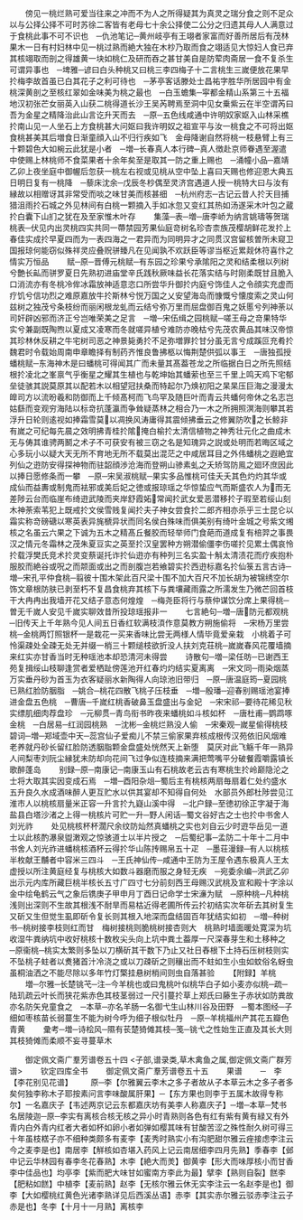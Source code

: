 <!-- { "loadSidebar": true } -->
　　傍见一桃烂熟可爱当往来之冲而不为人之所得疑其为真灵之瑞分食之则不足众以与公择公择不可时苏徐二客皆有老母七十余公择使二公分之归遗其母人人满意过于食桃此事不可不识也　─仇池笔记─黄州岐亭有王翊者家富而好善所居后有茂林果木一日有村妇林中见一桃过熟而絶大独在木杪乃取而食之翊适见大惊妇人食已弃其核翊取而剖之得雄黄一块如桃仁及研而吞之甚甘美自是防荤肉斋居一食不复杀生可谓异事也　─埤雅─谚曰白头种桃又曰桃三李四梅子十二言桃生三嵗便放花果早扵梅李故首虽已白其花子之利可待也　─茅亭客话滕处士昌祐字胜华所居园中有金桃深黄剖之至核红翠如金味美为桃之最也　─白玉蟾集─寜都金精山系第三十五福地汉初张芒女丽英入山获二桃得道长沙王吴芮聘焉至洞中见女乗紫云在半空谓芮曰吾为金星之精降治此山言讫升天而去　─原─五色线咸通中许明奴家妪入山林采樵扵南山见一人坐石上方食桃甚大问妪曰我许明奴之祖宣平与汝一桃食之不可将出妪食桃甚美其后増食日渐童顔入山不归行疾如飞　金母降谢自然将桃一枝悬臂上有三十颗碧色大如椀云此犹是小者　─増─长春真人本行碑─真人徴赴京师眷遇至渥遣中使赐上林桃师不食菜果者十余年矣至是取其一防之重上赐也　─涌幢小品─嘉靖乙卯上夜坐庭中御幄后忽获一桃左右视或见桃从空中坠上喜曰天赐也修迎恩大典五日明日复有一桃降　─藜床沈余─戊辰冬杪偶至灵济宫遇道人授一桃特大曰与汝有縁故以相赠讶其非常受而啖之味甘美而核甚细　─杭州府志─古记云昔人扵天目捕猎沮雨扵石城之外见林间有白桃一颗摘入手如冰忽又变红其热如汤遂采木叶包之蔵扵白囊下山扪之犹在及至家惟木叶存
　　集藻─表─増─唐李峤为纳言姚璹等贺瑞桃表─伏见内出灵桃四实共同一蔕禁园芳果仙庭竒树名珍杏柰族茂樱胡鲜花发扵上春佳实成扵早夏四而为一表四海之一君异而为同明异才之同贯汉宫留核曽所未窥卫国报琼何能窃似殊祥灵应叠贶骈臻凡在见闻孰不欢跃臣等谬当枢近累觌休符喜忭之情实万恒品
　　赋─原─晋傅元桃赋─有东园之珍果兮承隂阳之灵和结柔根以列树兮艶长畆而骈罗夏日先熟初进庙堂辛氏践秋厥味益长花落实结与时刚柔既甘且脆入口消流亦有冬桃冷侔冰霜放神适意恣口所尝华升御扵内庭兮饰佳人之令顔实充虚而疗饥兮信功烈之难原嘉放牛扵斯林兮悦万国之乂安望海岛而慷慨兮懐度索之灵山何兹树之独茂兮条枝纷而丽闲根龙虬而云结兮弥万里而屈盘御百鬼之妖慝兮列神荼以司奸辟凶邪而济正兮岂唯荣美之足言　─増─宋伍缉之园桃赋─嗟王母之竒果特华实兮兼副既陶煦以夏成又凌寒而冬就嗟异植兮难防亦晚枯兮先茂农黄品其味汉帝惊其珍林休反耕之牛宅树司恶之神景毙勇扵不足弥増罪扵甘分虽无言兮成蹊叵充肴扵魏君时令载始周南申章瞻择有制药齐惟良鲁拂柩以悔荆楚供弧以事王　─唐独孤授蟠桃赋─东海神木是曰蟠桃可得闻其广而未量其髙葢苍龙之所临据白日之所先照结根扵凌北之峯禀气乎衡星之耀其生植也与乾坤始其蟠萦也至三千里上鸣天鸡下宅郁垒徒骇其説莫原其以配若木以相望冠扶桑而特起尔乃焕初阳之杲杲压巨海之漫漫太皥司方以流昐羲和防御而上千倾髙柯而飞鸟罕及随巨叶而青云共蟠何帝休之名志岂姑繇而变观穷海陆以标竒抗蓬瀛而争耸疑蒸林之相合乃一木之所拥照溟海则攀其若浮升日轮则逺视如捧霜雪莫以凋换风涛庸得其震倾拂垂云之修翼防吹之长鲸非有嵗之可纪每先晨之效明拂青桂扵隂掩白榆扵太清信植物之神秀壮元化之曲成木无与俦其谁骋两鬭之术子不可获安有被三窃之名是知瑰异之説或处明而若晦区域之心多玩小以疑大天无所不育地无所不载莫出混茫之中咸居耳目之外伟蟠桃之遐絶宜列仙之逰防安得探神物而驻韶顔渉沧海而登朔山骖素虬之夭矫驾防鳯之廻环庶因此以捧日愿修条而一攀　─原─宋吴淑桃赋─果实多品惟桃可佳夭夭其色灼灼其华或成仙而益夀或制鬼而袪邪或美后妃之徳或报琼瑶之华惊蛰应气而斯盛农人为而无差陟云台而临崖布绮逰武陵而夹岸舒霞妬常闻扵武女爱恶潜移扵子瑕至若绥山刻木神荼索苇犯上既戒扵文侯雪贱复闻扵夫子神女尝食扵二郎齐相亦杀乎三士昆仑以霜实称竒磅磄以寒英表异旄榹异状而同名侯白殊味而俱美别有绮叶金城之号紫文缃核之名虽云六果之下诚为五木之精髙丘餐胶而轻举师门食葩而道成复有棓羿之事畏汉之情元冬霜林之茂朱夏豆实之英至扵汉皇罢种方朔潜偷僵李伤嗟扵见累土偶哀怜扵载浮樊氏竞术扵灵变蔡诞托诈扵仙逰亦有种列三名实盈十斛太清渍花而疗疾抱朴服胶而絶谷或呪之而颒面或出之而剖腹岂若飨碧实扵西逰标嘉名扵仙箓五言古诗─増─宋孔平仲食桃─翦彼十围木架此百尺梁十围不加大百尺不加长胡为被锦绣空尔饰文章根防肤已剥至朽不复昌食桃弃其核下与粪壤藏雨露之所濡发生乃微芒回首枝干大冉冉出我墙开花又结子意态何煌煌　─梅尧臣将行与蔡仲谋饮分席上果得桃─曽无千嵗人安见千嵗实聊效昔所投琼瑶报非一
　　七言絶句─増─唐防元都观桃─旧传天上千年熟今见人间五日香红软满枝湏作意莫教方朔施偷将　─宋杨万里尝桃─金桃两饤照银杯一是栽花一买来香味比尝无两様人情毕竟爱亲栽　小桃着子可怜渠疎处全疎无处无并缀一梢三十颗缒枝欲折没人扶刘克荘桃─嵗嵗春风花覆墙摘来红实亦甘香当时无种瑶池本却恐清河未得尝
　　诗散句─増─梁任昉─已谢西王苑复揖绥山枝聊逢赏者爱栖趾傍莲池开红春灼灼结实夏离离　─宋文同─雨染烟蒸万实垂丹砂为首玉为衣客疑丽水新陶得人向琼池旧带归　─原─唐温庭筠─夏园桃已熟红脸防胭脂　─姚合─桃花四散飞桃子压枝垂　─増─殷璠─迎春别赐瑶池宴捧进金盘五色桃　─曹唐─千嵗红桃香破鼻玉盘盛出与金妃　─宋宋祁─要待花稀见秋实缥肌细肉荐盘珍　─元柳贯─青鸟衔书昨夜来蟠桃如斗核如杯　─唐杜甫─鹦鹉啄金桃　─白居易─红润园桃熟　─沈彬─金桃烂熟没人偷　─宋秦观─嵗星偷得桃枝碧词─増─郑域壶中天─蕊宫仙子爱痴儿不禁三偷家果弃核成根传汉苑依旧风烟难老养就丹砂长留红脸防透胭脂颗金盘盛处恍然天上新堕　莫厌对此飞觞千年一熟异人间梨枣刘阮尘縁犹未防却向花间飞过争似连枝摘来满把莺嘴平分破餐霞嚼露镇长歌醉蓬岛
　　别録─原─南康记─南康玉山有石桃故老云古有寒桃生扵岭巅隐沦之士将大取其实因变成石焉　─増─酉阳杂俎─蜀后主有桃核两扇毎扇着仁处约盛水五升良久水成酒味醉人更互贮水以供其宴却不知得自何处　水部员外郎杜陟尝见江淮市人以桃核扇量米正容一升言扵九嶷山溪中得　─北户録─至徳初徐正字凝于海盐县白塔沙渚之上得一桃核片可贮一升─野人闲话─蜀文谷好古之士也扵中书舍人刘光祚
　　处见桃核杯杯濶尺余纹防灿然真蟠桃之实也刘自云少时逰华岳见一道士以此核酌瀑泉盥潄观之惊骇道士以半片授之　─后蜀纪事─孟防二十年十二月中书舍人刘光祚进蟠桃核酒杯云得扵华山陈抟赐帛五十疋　─墨荘漫録─有人以桃核半枚献王黼者中容米三四斗　─王氏神仙传─咸通中王防为王屋令遇东极真人王太虚授以所注黄庭经复与桃核大如数斗器磨而服之身轻无疾　─宛委余编─洪武乙卯出示元内库所藏巨桃半核长五寸广四寸七分前刻西王母赐汉武桃及宣和殿十字涂以金中绘龟鹤云气之象后镌庚子甲申月丁酉日记命学士宋濓为赋　─原种桃─凡种桃浅则出深则不生故其根浅不耐旱而易枯近得老圃所传云扵初结实次年斫去其树复生又斫又生但觉生虱即斫令复长则其根入地深而盘结固百年犹结实如初　─増─种树书─桃树接李枝则红而甘　梅树接桃则脆桃树接杏则大　桃熟时墙面暖处寛深为坑收湿牛粪纳坑中收好桃核十数枚尖头向上坑中粪土葢厚一尺深春芽生和土移种之　─原衞桃─桃实太繁则多坠以刀横斫其干数下乃止又社日舂根下土持石压树枝则实不坠桃子蛀者以煑猪首汁冷浇之或以刀疎斫之则穰出而不蛀如生小虫如蚊俗名蚜虫虽桐油洒之不能尽除以多年竹灯檠挂悬树梢间则虫自落甚验
　　【附録】羊桃
　　増─尔雅─长楚铫芅─注─今羊桃也或曰鬼桃叶似桃华白子如小麦亦似桃─疏─陆玑疏云叶长而狭花紫赤色其枝茎弱过一尺引蔓扵草上郑氏曰藤生子赤状如防粪故亦名防矢皃童食之　─本草─亦名羊肠一名御弋生山林川谷及田野　─蜀本图经─子细如枣核苗长弱蔓生不能为树今呼为细子根似牡丹　─原─羊桃福州产其花五瓣色青黄
　　彚考─増─诗桧风─隰有苌楚猗傩其枝─笺─铫弋之性始生正直及其长大则其枝猗傩而柔顺不妄寻蔓草木

　　御定佩文斋广羣芳谱卷五十四
<子部,谱录类,草木禽鱼之属,御定佩文斋广群芳谱>
　　钦定四库全书
　　御定佩文斋广羣芳谱卷五十五
　　果谱
　　─　李【李花别见花谱】
　　原─李【尔雅翼云李木之多子者故从子本草云木之多子者多矣何独李称木子耶按素问言李味酸属肝果】─【东方果也则李于五属木故得专称尔】一名嘉庆子【韦述两京记云东都嘉庆坊有美李人称嘉庆子】─増─本草─梵书名居陵迦─原─李实有离核合核无核之异小时青熟则各色有红有紫有黄有緑又有外青内白外青内红者大者如杯如卵小者如弹如樱其味有甘酸苦涩之殊性耐久树可得三十年虽枝楛子亦不细种类颇多有麦李【麦秀时熟实小有沟肥甜尔雅云痤接虑李注云今之麦李是也】南居李【觧核如杏堪入药风上记云南居细李四月先熟】季春李【邺中记云华林园有春李冬花春熟】木李【絶大而羙】御黄李【形大而味厚核小而甘香李中佳品也】均亭李【紫而肥大味甘如蜜南方李此为最】擘李【熟则自裂】餻李【肥粘如餻】中植李【麦前熟】赵李【无核尔雅云休无实李注云一名赵李是也】御李【大如樱桃红黄色光诸李熟详见后西溪丛语】赤李【其实赤尔雅云驳赤李注云子赤是也】冬李【十月十一月熟】离核李
